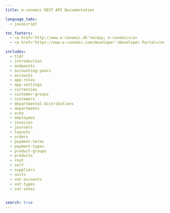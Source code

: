 ```yaml
---
title: e-conomic REST API Documentation

language_tabs:
  - javascript

toc_footers:
  - <a href='http://www.e-conomic.dk'>&copy; e-conomic</a>
  - <a href='https://www.e-conomic.com/developer'>Developer Portal</a>

includes:
  - tldr
  - introduction
  - endpoints
  - accounting-years
  - accounts
  - app-roles
  - app-settings
  - currencies
  - customer-groups
  - customers
  - departmental-distributions
  - departments
  - echo
  - employees
  - invoices
  - journals
  - layouts
  - orders
  - payment-terms
  - payment-types
  - product-groups
  - products
  - root
  - self
  - suppliers
  - units
  - vat-accounts
  - vat-types
  - vat-zones

  
search: true
---
```

